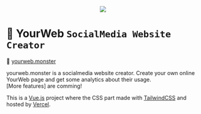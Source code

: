 <p align="center"><a href="https://yourweb.monster" target="_blank">
<img src="https://i.imgur.com/z31us5N.png">
</a></p>

# 🤟 YourWeb `SocialMedia Website Creator`

🤲 [yourweb.monster](https://yourweb.monster)

yourweb.monster is a socialmedia website creator. Create your own online YourWeb page and get some analytics about their usage.  
[More features] are comming!

This is a [Vue.js](https://vuejs.org/) project where the CSS part made with [TailwindCSS](https://tailwindcss.com) and hosted by [Vercel](https://vercel.com/).
